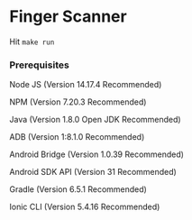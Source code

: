 # Finger Scanner

Hit ``` make run ```


### Prerequisites

Node JS          (Version 14.17.4 Recommended)

NPM              (Version 7.20.3 Recommended)

Java             (Version 1.8.0 Open JDK Recommended)

ADB              (Version 1:8.1.0 Recommended)

Android Bridge   (Version 1.0.39 Recommended)

Android SDK API  (Version 31 Recommended)

Gradle           (Version 6.5.1 Recommended)

Ionic CLI        (Version 5.4.16 Recommended)
